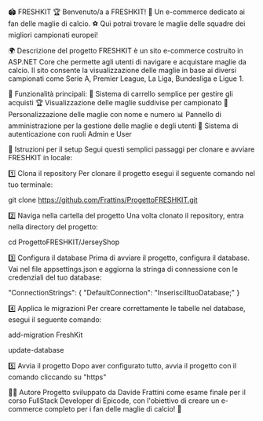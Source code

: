 🏟️ FRESHKIT 🏆
Benvenuto/a a FRESHKIT! 👕 Un e-commerce dedicato ai fan delle maglie di calcio. ⚽ Qui potrai trovare le maglie delle squadre dei migliori campionati europei!

🌍 Descrizione del progetto
FRESHKIT è un sito e-commerce costruito in ASP.NET Core che permette agli utenti di navigare e acquistare maglie da calcio. Il sito consente la visualizzazione delle maglie in base ai diversi campionati come Serie A, Premier League, La Liga, Bundesliga e Ligue 1.

🎯 Funzionalità principali:
🛒 Sistema di carrello semplice per gestire gli acquisti
🏆 Visualizzazione delle maglie suddivise per campionato
👕 Personalizzazione delle maglie con nome e numero
📊 Pannello di amministrazione per la gestione delle maglie e degli utenti
🔐 Sistema di autenticazione con ruoli Admin e User


🚀 Istruzioni per il setup
Segui questi semplici passaggi per clonare e avviare FRESHKIT in locale:

1️⃣ Clona il repository
Per clonare il progetto esegui il seguente comando nel tuo terminale:


git clone https://github.com/Frattins/ProgettoFRESHKIT.git


2️⃣ Naviga nella cartella del progetto
Una volta clonato il repository, entra nella directory del progetto:


cd ProgettoFRESHKIT/JerseyShop


3️⃣ Configura il database
Prima di avviare il progetto, configura il database. Vai nel file appsettings.json e aggiorna la stringa di connessione con le credenziali del tuo database:


"ConnectionStrings": {
  "DefaultConnection": "InserisciIltuoDatabase;"
}


4️⃣ Applica le migrazioni
Per creare correttamente le tabelle nel database, esegui il seguente comando:


add-migration FreshKit

update-database


5️⃣ Avvia il progetto
Dopo aver configurato tutto, avvia il progetto con il comando cliccando su "https" 

👨‍💻 Autore
Progetto sviluppato da Davide Frattini come esame finale per il corso FullStack Developer di Epicode, con l'obiettivo di creare un e-commerce completo per i fan delle maglie di calcio! 🏅








